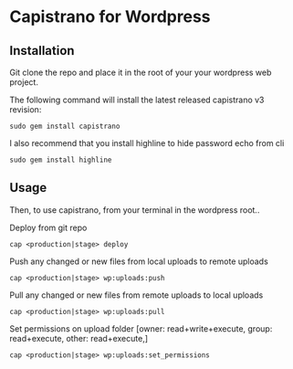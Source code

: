 # Capistrano for Wordpress

## Installation

Git clone the repo and place it in the root of your your wordpress web project.

The following command will install the latest released capistrano v3 revision:
```
sudo gem install capistrano
```

I also recommend that you install highline to hide password echo from cli
```
sudo gem install highline
```

## Usage
Then, to use capistrano, from your terminal in the wordpress root..

Deploy from git repo
```
cap <production|stage> deploy
```

Push any changed or new files from local uploads to remote uploads
```
cap <production|stage> wp:uploads:push
```

Pull any changed or new files from remote uploads to local uploads
```
cap <production|stage> wp:uploads:pull
```

Set permissions on upload folder [owner: read+write+execute, group: read+execute, other: read+execute,]
```
cap <production|stage> wp:uploads:set_permissions
```
